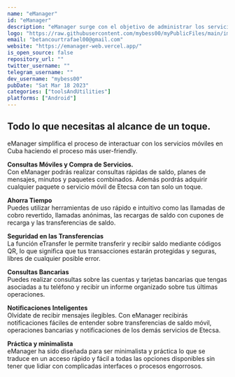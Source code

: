 ```yaml
---
name: "eManager"
id: "eManager"
description: "eManager surge con el objetivo de administrar los servicios de Etecsa de la manera más minimalista y práctica posible. Cuenta con todas las herramientas necesarias para hacer un uso rápido e intuitivo"
logo: "https://raw.githubusercontent.com/mybess00/myPublicFiles/main/img/logo_emanager.png"
email: "betancourtrafael00@gmail.com"
website: "https://emanager-web.vercel.app/"
is_open_source: false
repository_url: ""
twitter_username: ""
telegram_username: ""
dev_username: "mybess00"
pubDate: "Sat Mar 18 2023"
categories: ["toolsAndUtilities"]
platforms: ["Android"]
---
```


## Todo lo que necesitas al alcance de un toque.  

eManager simplifica el proceso de interactuar con los servicios móviles en Cuba haciendo el proceso más user-friendly.    

**Consultas Móviles y Compra de Servicios.**  
Con eManager podrás realizar consultas rápidas de saldo, planes de mensajes, minutos y paquetes combinados. Además pordrás adquirir cualquier paquete o servicio móvil de Etecsa con tan solo un toque.  

**Ahorra Tiempo**  
Puedes utilizar herramientas de uso rápido e intuitivo como las llamadas de cobro revertido, llamadas anónimas, las recargas de saldo con cupones de recarga y las transferencias de saldo.  

**Seguridad en las Transferencias**  
La función eTransfer le permite transferir y recibir saldo mediante códigos QR, lo que significa que tus transacciones estarán protegidas y seguras, libres de cualquier posible error.  

**Consultas Bancarias**  
Puedes realizar consultas sobre las cuentas y tarjetas bancarias que tengas asociadas a tu teléfono y recibir un informe organizado sobre tus últimas operaciones.  

**Notificaciones Inteligentes**    
Olvídate de recibir mensajes ilegibles. Con eManager recibirás notificaciones fáciles de entender sobre transferencias de saldo móvil, operaciones bancarias y notificaciones de los demás servicios de Etecsa.  

**Práctica y minimalista**  
eManager ha sido diseñada para ser minimalista y práctica lo que se traduce en un acceso rápido y fácil a todas las opciones disponibles sin tener que lidiar con complicadas interfaces o procesos engorrosos.  
